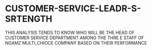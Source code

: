 # CUSTOMER-SERVICE-LEADR-S-SRTENGTH
THIS ANALYSIS TENDS TO KNOW  WHO WILL BE THE HEAD OF CUSTOMER SERVICE DEPARTMENT AMONG THE THRE E STAFF OF NGAMZ MULTI_CHIOCE COMPANY BASED ON THEIR PERFORMANCE
